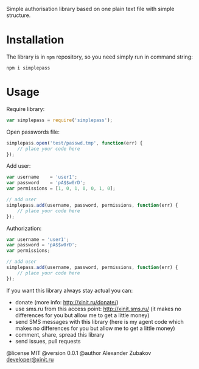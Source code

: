 Simple authorisation library based on one plain text file with simple structure.


# Installation

The library is in `npm` repository, so you need simply run in command string:

```
npm i simplepass
```

# Usage

Require library:

```JavaScript
var simplepass = require('simplepass');
```

Open passwords file:

```JavaScript
simplepass.open('test/passwd.tmp', function(err) {
    // place your code here
});
```


Add user:

```JavaScript
var username    = 'user1';
var password    = 'pA$$w0rD';
var permissions = [1, 0, 1, 0, 0, 1, 0];

// add user
simplepass.add(username, password, permissions, function(err) {
    // place your code here
});
```


Authorization:

```JavaScript
var username = 'user1';
var password = 'pA$$w0rD';
var permissions;

// add user
simplepass.add(username, password, permissions, function(err) {
    // place your code here
});
```




If you want this library always stay actual you can:
- donate (more info: http://xinit.ru/donate/)
- use sms.ru from this access point: http://xinit.sms.ru/ (it makes no
  differences for you but allow me to get a little money)
- send SMS messages with this library (here is my agent code which makes no
  differences for you but allow me to get a little money)
- comment, share, spread this library
- send issues, pull requests


@license MIT
@version 0.0.1
@author Alexander Zubakov <developer@xinit.ru>
